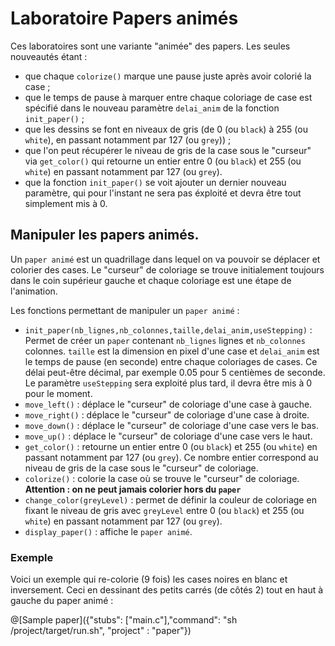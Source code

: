 # Laboratoire Papers animés

Ces laboratoires sont une variante "animée" des papers. Les seules nouveautés étant :
- que chaque `colorize()` marque une pause juste après avoir colorié la case ;
- que le temps de pause à marquer entre chaque coloriage de case est spécifié dans le nouveau paramètre `delai_anim` de la fonction `init_paper()` ;
- que les dessins se font en niveaux de gris (de 0 (ou `black`) à 255 (ou `white`), en passant notamment par 127 (ou `grey`)) ;
- que l'on peut récupérer le niveau de gris de la case sous le "curseur" via `get_color()` qui retourne un entier entre 0 (ou `black`) et 255 (ou `white`) en passant notamment par 127 (ou `grey`).
- que la fonction `init_paper()` se voit ajouter un dernier nouveau paramètre, qui pour l'instant ne sera pas éxploité et devra être tout simplement mis à 0.

## Manipuler les papers animés.

Un `paper animé` est un quadrillage dans lequel on va pouvoir se déplacer et colorier des cases. Le "curseur" de coloriage se trouve initialement toujours dans le coin supérieur gauche et chaque coloriage est une étape de l'animation.

Les fonctions permettant de manipuler un `paper animé` :
- `init_paper(nb_lignes,nb_colonnes,taille,delai_anim,useStepping)` : Permet de créer un `paper` contenant `nb_lignes` lignes et `nb_colonnes` colonnes. `taille` est la dimension en pixel d'une case et `delai_anim` est le temps de pause (en seconde) entre chaque coloriages de cases. Ce délai peut-être décimal, par exemple 0.05 pour 5 centièmes de seconde. Le paramètre `useStepping` sera exploité plus tard, il devra être mis à 0 pour le moment.
- `move_left()` : déplace le "curseur" de coloriage d'une case à gauche.
- `move_right()` : déplace le "curseur" de coloriage d'une case à droite.
- `move_down()` : déplace le "curseur" de coloriage d'une case vers le bas.
- `move_up()`  : déplace le "curseur" de coloriage d'une case vers le haut.
- `get_color()` : retourne un entier entre 0 (ou `black`) et 255 (ou `white`) en passant notamment par 127 (ou `grey`). Ce nombre entier correspond au niveau de gris de la case sous le "curseur" de coloriage.
- `colorize()` : colorie la case où se trouve le "curseur" de coloriage. **Attention : on ne peut jamais colorier hors du `paper`**
- `change_color(greyLevel)` : permet de définir la couleur de coloriage en fixant le niveau de gris avec `greyLevel` entre 0 (ou `black`) et 255 (ou `white`) en passant notamment par 127 (ou `grey`).
- `display_paper()` : affiche le `paper animé`.

### Exemple

Voici un exemple qui re-colorie (9 fois) les cases noires en blanc et inversement. Ceci en dessinant des petits carrés (de côtés 2) tout en haut à gauche du paper animé :

@[Sample paper]({"stubs": ["main.c"],"command": "sh /project/target/run.sh", "project" : "paper"})

